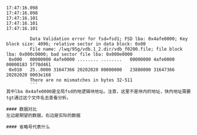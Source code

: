 ```
17:47:16.098
17:47:16.098
17:47:16.101
17:47:16.101
17:47:16.101

         Data Validation error for fsd=fsd1; FSD lba: 0x4afe0000; Key block size: 4096; relative sector in data block: 0x00
         File name: /lwq/95g/vdb.1_2.dir/vdb_f0200.file; file block lba: 0x000c0000; bad sector file lba: 0x000e0000
 0x000   00000000 4afe0000 ........ ........   00000000 4afe0000 00000183 5f70d461
 0x010   25..0000 31647366 20202020 00000000   23880000 31647366 20202020 0003e168
         There are no mismatches in bytes 32-511
         ```
其中lba 0x4afe0000是全局fsd的地逻辑块地址。注意，这里不是块内的地址，快内地址需要tgt通过这个文件名去查看分析。

#### 数据对比
左边是期望的数据，右边是实际的数据

#### 省略号代表什么
